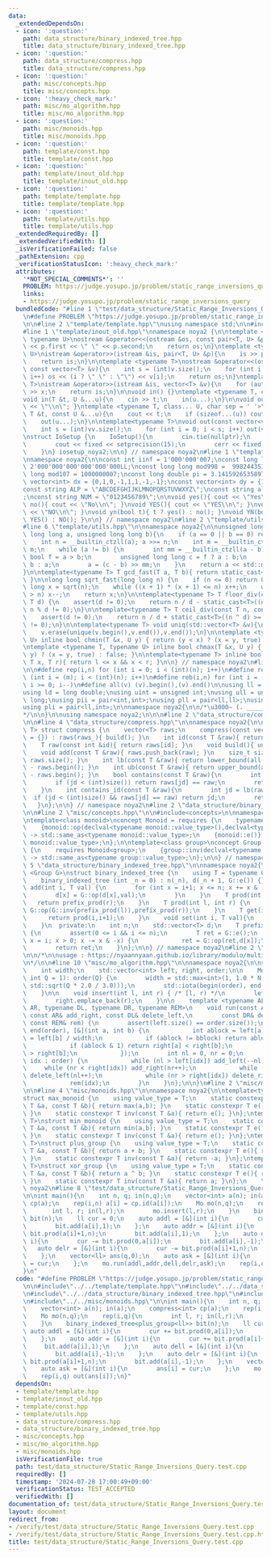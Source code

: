 ```yaml
---
data:
  _extendedDependsOn:
  - icon: ':question:'
    path: data_structure/binary_indexed_tree.hpp
    title: data_structure/binary_indexed_tree.hpp
  - icon: ':question:'
    path: data_structure/compress.hpp
    title: data_structure/compress.hpp
  - icon: ':question:'
    path: misc/concepts.hpp
    title: misc/concepts.hpp
  - icon: ':heavy_check_mark:'
    path: misc/mo_algorithm.hpp
    title: misc/mo_algorithm.hpp
  - icon: ':question:'
    path: misc/monoids.hpp
    title: misc/monoids.hpp
  - icon: ':question:'
    path: template/const.hpp
    title: template/const.hpp
  - icon: ':question:'
    path: template/inout_old.hpp
    title: template/inout_old.hpp
  - icon: ':question:'
    path: template/template.hpp
    title: template/template.hpp
  - icon: ':question:'
    path: template/utils.hpp
    title: template/utils.hpp
  _extendedRequiredBy: []
  _extendedVerifiedWith: []
  _isVerificationFailed: false
  _pathExtension: cpp
  _verificationStatusIcon: ':heavy_check_mark:'
  attributes:
    '*NOT_SPECIAL_COMMENTS*': ''
    PROBLEM: https://judge.yosupo.jp/problem/static_range_inversions_query
    links:
    - https://judge.yosupo.jp/problem/static_range_inversions_query
  bundledCode: "#line 1 \"test/data_structure/Static_Range_Inversions_Query.test.cpp\"\
    \n#define PROBLEM \"https://judge.yosupo.jp/problem/static_range_inversions_query\"\
    \n\n#line 2 \"template/template.hpp\"\nusing namespace std;\n\n#include<bits/stdc++.h>\n\
    #line 1 \"template/inout_old.hpp\"\nnamespace noya2 {\n\ntemplate <typename T,\
    \ typename U>\nostream &operator<<(ostream &os, const pair<T, U> &p){\n    os\
    \ << p.first << \" \" << p.second;\n    return os;\n}\ntemplate <typename T, typename\
    \ U>\nistream &operator>>(istream &is, pair<T, U> &p){\n    is >> p.first >> p.second;\n\
    \    return is;\n}\n\ntemplate <typename T>\nostream &operator<<(ostream &os,\
    \ const vector<T> &v){\n    int s = (int)v.size();\n    for (int i = 0; i < s;\
    \ i++) os << (i ? \" \" : \"\") << v[i];\n    return os;\n}\ntemplate <typename\
    \ T>\nistream &operator>>(istream &is, vector<T> &v){\n    for (auto &x : v) is\
    \ >> x;\n    return is;\n}\n\nvoid in() {}\ntemplate <typename T, class... U>\n\
    void in(T &t, U &...u){\n    cin >> t;\n    in(u...);\n}\n\nvoid out() { cout\
    \ << \"\\n\"; }\ntemplate <typename T, class... U, char sep = ' '>\nvoid out(const\
    \ T &t, const U &...u){\n    cout << t;\n    if (sizeof...(u)) cout << sep;\n\
    \    out(u...);\n}\n\ntemplate<typename T>\nvoid out(const vector<vector<T>> &vv){\n\
    \    int s = (int)vv.size();\n    for (int i = 0; i < s; i++) out(vv[i]);\n}\n\
    \nstruct IoSetup {\n    IoSetup(){\n        cin.tie(nullptr);\n        ios::sync_with_stdio(false);\n\
    \        cout << fixed << setprecision(15);\n        cerr << fixed << setprecision(7);\n\
    \    }\n} iosetup_noya2;\n\n} // namespace noya2\n#line 1 \"template/const.hpp\"\
    \nnamespace noya2{\n\nconst int iinf = 1'000'000'007;\nconst long long linf =\
    \ 2'000'000'000'000'000'000LL;\nconst long long mod998 =  998244353;\nconst long\
    \ long mod107 = 1000000007;\nconst long double pi = 3.14159265358979323;\nconst\
    \ vector<int> dx = {0,1,0,-1,1,1,-1,-1};\nconst vector<int> dy = {1,0,-1,0,1,-1,-1,1};\n\
    const string ALP = \"ABCDEFGHIJKLMNOPQRSTUVWXYZ\";\nconst string alp = \"abcdefghijklmnopqrstuvwxyz\"\
    ;\nconst string NUM = \"0123456789\";\n\nvoid yes(){ cout << \"Yes\\n\"; }\nvoid\
    \ no(){ cout << \"No\\n\"; }\nvoid YES(){ cout << \"YES\\n\"; }\nvoid NO(){ cout\
    \ << \"NO\\n\"; }\nvoid yn(bool t){ t ? yes() : no(); }\nvoid YN(bool t){ t ?\
    \ YES() : NO(); }\n\n} // namespace noya2\n#line 2 \"template/utils.hpp\"\n\n\
    #line 6 \"template/utils.hpp\"\n\nnamespace noya2{\n\nunsigned long long inner_binary_gcd(unsigned\
    \ long long a, unsigned long long b){\n    if (a == 0 || b == 0) return a + b;\n\
    \    int n = __builtin_ctzll(a); a >>= n;\n    int m = __builtin_ctzll(b); b >>=\
    \ m;\n    while (a != b) {\n        int mm = __builtin_ctzll(a - b);\n       \
    \ bool f = a > b;\n        unsigned long long c = f ? a : b;\n        b = f ?\
    \ b : a;\n        a = (c - b) >> mm;\n    }\n    return a << std::min(n, m);\n\
    }\n\ntemplate<typename T> T gcd_fast(T a, T b){ return static_cast<T>(inner_binary_gcd(std::abs(a),std::abs(b)));\
    \ }\n\nlong long sqrt_fast(long long n) {\n    if (n <= 0) return 0;\n    long\
    \ long x = sqrt(n);\n    while ((x + 1) * (x + 1) <= n) x++;\n    while (x * x\
    \ > n) x--;\n    return x;\n}\n\ntemplate<typename T> T floor_div(const T n, const\
    \ T d) {\n    assert(d != 0);\n    return n / d - static_cast<T>((n ^ d) < 0 &&\
    \ n % d != 0);\n}\n\ntemplate<typename T> T ceil_div(const T n, const T d) {\n\
    \    assert(d != 0);\n    return n / d + static_cast<T>((n ^ d) >= 0 && n % d\
    \ != 0);\n}\n\ntemplate<typename T> void uniq(std::vector<T> &v){\n    std::sort(v.begin(),v.end());\n\
    \    v.erase(unique(v.begin(),v.end()),v.end());\n}\n\ntemplate <typename T, typename\
    \ U> inline bool chmin(T &x, U y) { return (y < x) ? (x = y, true) : false; }\n\
    \ntemplate <typename T, typename U> inline bool chmax(T &x, U y) { return (x <\
    \ y) ? (x = y, true) : false; }\n\ntemplate<typename T> inline bool range(T l,\
    \ T x, T r){ return l <= x && x < r; }\n\n} // namespace noya2\n#line 8 \"template/template.hpp\"\
    \n\n#define rep(i,n) for (int i = 0; i < (int)(n); i++)\n#define repp(i,m,n) for\
    \ (int i = (m); i < (int)(n); i++)\n#define reb(i,n) for (int i = (int)(n-1);\
    \ i >= 0; i--)\n#define all(v) (v).begin(),(v).end()\n\nusing ll = long long;\n\
    using ld = long double;\nusing uint = unsigned int;\nusing ull = unsigned long\
    \ long;\nusing pii = pair<int,int>;\nusing pll = pair<ll,ll>;\nusing pil = pair<int,ll>;\n\
    using pli = pair<ll,int>;\n\nnamespace noya2{\n\n/*\u3000~ (. _________ . /)\u3000\
    */\n\n}\n\nusing namespace noya2;\n\n\n#line 2 \"data_structure/compress.hpp\"\
    \n\n#line 4 \"data_structure/compress.hpp\"\n\nnamespace noya2{\n\ntemplate<typename\
    \ T> struct compress {\n    vector<T> raws;\n    compress(const vector<T> &raws_\
    \ = {}) : raws(raws_){ build(); }\n    int id(const T &raw){ return lb(raw); }\n\
    \    T raw(const int &id){ return raws[id]; }\n    void build(){ uniq(raws); }\n\
    \    void add(const T &raw){ raws.push_back(raw); }\n    size_t size(){ return\
    \ raws.size(); }\n    int lb(const T &raw){ return lower_bound(all(raws),raw)\
    \ - raws.begin(); }\n    int ub(const T &raw){ return upper_bound(all(raws),raw)\
    \ - raws.begin(); }\n    bool contains(const T &raw){\n        int jd = lb(raw);\n\
    \        if (jd < (int)size()) return raws[jd] == raw;\n        return false;\n\
    \    }\n    int contains_id(const T &raw){\n        int jd = lb(raw);\n      \
    \  if (jd < (int)size() && raws[jd] == raw) return jd;\n        return -1;\n \
    \   }\n};\n\n} // namespace noya2\n#line 2 \"data_structure/binary_indexed_tree.hpp\"\
    \n\n#line 2 \"misc/concepts.hpp\"\n\n#include<concepts>\n\nnamespace noya2 {\n\
    \ntemplate<class monoid>\nconcept Monoid = requires {\n    typename monoid::value_type;\n\
    \    {monoid::op(declval<typename monoid::value_type>(),declval<typename monoid::value_type>())}\
    \ -> std::same_as<typename monoid::value_type>;\n    {monoid::e()} -> std::same_as<typename\
    \ monoid::value_type>;\n};\n\ntemplate<class group>\nconcept Group = requires\
    \ {\n    requires Monoid<group>;\n    {group::inv(declval<typename group::value_type>())}\
    \ -> std::same_as<typename group::value_type>;\n};\n\n} // namespace noya2\n#line\
    \ 5 \"data_structure/binary_indexed_tree.hpp\"\n\nnamespace noya2{\n\ntemplate\
    \ <Group G>\nstruct binary_indexed_tree {\n    using T = typename G::value_type;\n\
    \    binary_indexed_tree (int _n = 0) : n(_n), d(_n + 1, G::e()) {}\n    void\
    \ add(int i, T val) {\n        for (int x = i+1; x <= n; x += x & -x) {\n    \
    \        d[x] = G::op(d[x],val);\n        }\n    }\n    T prod(int r){\n     \
    \   return prefix_prod(r);\n    }\n    T prod(int l, int r) {\n        return\
    \ G::op(G::inv(prefix_prod(l)),prefix_prod(r));\n    }\n    T get(int i){\n  \
    \      return prod(i,i+1);\n    }\n    void set(int i, T val){\n        add(i,G::op(G::inv(get(i)),val));\n\
    \    }\n  private:\n    int n;\n    std::vector<T> d;\n    T prefix_prod(int i)\
    \ {\n        assert(0 <= i && i <= n);\n        T ret = G::e();\n        for (int\
    \ x = i; x > 0; x -= x & -x) {\n            ret = G::op(ret,d[x]);\n        }\n\
    \        return ret;\n    }\n};\n\n} // namespace noya2\n#line 2 \"misc/mo_algorithm.hpp\"\
    \n\n/*\n\nusage : https://nyaannyaan.github.io/library/modulo/multipoint-binomial-sum.hpp\n\
    \n*/\n\n#line 10 \"misc/mo_algorithm.hpp\"\n\nnamespace noya2{\n\nstruct Mo {\n\
    \    int width;\n    std::vector<int> left, right, order;\n\n    Mo(int N = 1,\
    \ int Q = 1): order(Q) {\n        width = std::max<int>(1, 1.0 * N / std::max<double>(1.0,\
    \ std::sqrt(Q * 2.0 / 3.0)));\n        std::iota(begin(order), end(order), 0);\n\
    \    }\n\n    void insert(int l, int r) { /* [l, r) */\n        left.emplace_back(l);\n\
    \        right.emplace_back(r);\n    }\n\n    template <typename AL, typename\
    \ AR, typename DL, typename DR, typename REM>\n    void run(const AL& add_left,\
    \ const AR& add_right, const DL& delete_left,\n        const DR& delete_right,\
    \ const REM& rem) {\n        assert(left.size() == order.size());\n        sort(begin(order),\
    \ end(order), [&](int a, int b) {\n            int ablock = left[a] / width, bblock\
    \ = left[b] / width;\n            if (ablock != bblock) return ablock < bblock;\n\
    \            if (ablock & 1) return right[a] < right[b];\n            return right[a]\
    \ > right[b];\n            });\n        int nl = 0, nr = 0;\n        for (auto\
    \ idx : order) {\n            while (nl > left[idx]) add_left(--nl);\n       \
    \     while (nr < right[idx]) add_right(nr++);\n            while (nl < left[idx])\
    \ delete_left(nl++);\n            while (nr > right[idx]) delete_right(--nr);\n\
    \            rem(idx);\n        }\n    }\n};\n\n}\n#line 2 \"misc/monoids.hpp\"\
    \n\n#line 4 \"misc/monoids.hpp\"\n\nnamespace noya2{\n\ntemplate<typename T>\n\
    struct max_monoid {\n    using value_type = T;\n    static constexpr T op(const\
    \ T &a, const T &b){ return max(a,b); }\n    static constexpr T e(){ return std::numeric_limits<T>::min();\
    \ }\n    static constexpr T inv(const T &a){ return e(); }\n};\ntemplate<typename\
    \ T>\nstruct min_monoid {\n    using value_type = T;\n    static constexpr T op(const\
    \ T &a, const T &b){ return min(a,b); }\n    static constexpr T e(){ return std::numeric_limits<T>::max();\
    \ }\n    static constexpr T inv(const T &a){ return e(); }\n};\ntemplate<typename\
    \ T>\nstruct plus_group {\n    using value_type = T;\n    static constexpr T op(const\
    \ T &a, const T &b){ return a + b; }\n    static constexpr T e(){ return T(0);\
    \ }\n    static constexpr T inv(const T &a){ return -a; }\n};\ntemplate<typename\
    \ T>\nstruct xor_group {\n    using value_type = T;\n    static constexpr T op(const\
    \ T &a, const T &b){ return a ^ b; }\n    static constexpr T e(){ return T(0);\
    \ }\n    static constexpr T inv(const T &a){ return a; }\n};\n    \n} // namespace\
    \ noya2\n#line 8 \"test/data_structure/Static_Range_Inversions_Query.test.cpp\"\
    \n\nint main(){\n    int n, q; in(n,q);\n    vector<int> a(n); in(a);\n    compress<int>\
    \ cp(a);\n    rep(i,n) a[i] = cp.id(a[i]);\n    Mo mo(n,q);\n    rep(i,q){\n \
    \       int l, r; in(l,r);\n        mo.insert(l,r);\n    }\n    binary_indexed_tree<plus_group<ll>>\
    \ bit(n);\n    ll cur = 0;\n    auto addl = [&](int i){\n        cur += bit.prod(0,a[i]);\n\
    \        bit.add(a[i],1);\n    };\n    auto addr = [&](int i){\n        cur +=\
    \ bit.prod(a[i]+1,n);\n        bit.add(a[i],1);\n    };\n    auto dell = [&](int\
    \ i){\n        cur -= bit.prod(0,a[i]);\n        bit.add(a[i],-1);\n    };\n \
    \   auto delr = [&](int i){\n        cur -= bit.prod(a[i]+1,n);\n        bit.add(a[i],-1);\n\
    \    };\n    vector<ll> ans(q,0);\n    auto ask = [&](int i){\n        ans[i]\
    \ = cur;\n    };\n    mo.run(addl,addr,dell,delr,ask);\n    rep(i,q) out(ans[i]);\n\
    }\n"
  code: "#define PROBLEM \"https://judge.yosupo.jp/problem/static_range_inversions_query\"\
    \n\n#include\"../../template/template.hpp\"\n#include\"../../data_structure/compress.hpp\"\
    \n#include\"../../data_structure/binary_indexed_tree.hpp\"\n#include\"../../misc/mo_algorithm.hpp\"\
    \n#include\"../../misc/monoids.hpp\"\n\nint main(){\n    int n, q; in(n,q);\n\
    \    vector<int> a(n); in(a);\n    compress<int> cp(a);\n    rep(i,n) a[i] = cp.id(a[i]);\n\
    \    Mo mo(n,q);\n    rep(i,q){\n        int l, r; in(l,r);\n        mo.insert(l,r);\n\
    \    }\n    binary_indexed_tree<plus_group<ll>> bit(n);\n    ll cur = 0;\n   \
    \ auto addl = [&](int i){\n        cur += bit.prod(0,a[i]);\n        bit.add(a[i],1);\n\
    \    };\n    auto addr = [&](int i){\n        cur += bit.prod(a[i]+1,n);\n   \
    \     bit.add(a[i],1);\n    };\n    auto dell = [&](int i){\n        cur -= bit.prod(0,a[i]);\n\
    \        bit.add(a[i],-1);\n    };\n    auto delr = [&](int i){\n        cur -=\
    \ bit.prod(a[i]+1,n);\n        bit.add(a[i],-1);\n    };\n    vector<ll> ans(q,0);\n\
    \    auto ask = [&](int i){\n        ans[i] = cur;\n    };\n    mo.run(addl,addr,dell,delr,ask);\n\
    \    rep(i,q) out(ans[i]);\n}"
  dependsOn:
  - template/template.hpp
  - template/inout_old.hpp
  - template/const.hpp
  - template/utils.hpp
  - data_structure/compress.hpp
  - data_structure/binary_indexed_tree.hpp
  - misc/concepts.hpp
  - misc/mo_algorithm.hpp
  - misc/monoids.hpp
  isVerificationFile: true
  path: test/data_structure/Static_Range_Inversions_Query.test.cpp
  requiredBy: []
  timestamp: '2024-07-28 17:00:49+09:00'
  verificationStatus: TEST_ACCEPTED
  verifiedWith: []
documentation_of: test/data_structure/Static_Range_Inversions_Query.test.cpp
layout: document
redirect_from:
- /verify/test/data_structure/Static_Range_Inversions_Query.test.cpp
- /verify/test/data_structure/Static_Range_Inversions_Query.test.cpp.html
title: test/data_structure/Static_Range_Inversions_Query.test.cpp
---
```

